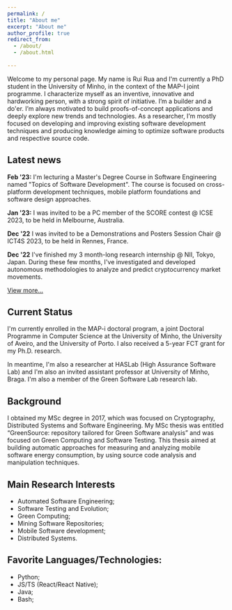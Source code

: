 ```yaml
---
permalink: /
title: "About me"
excerpt: "About me"
author_profile: true
redirect_from: 
  - /about/
  - /about.html
    
---
```


Welcome to my personal page. My name is Rui Rua and I'm currently a PhD student in the University of Minho, in the context of the MAP-I joint programme.  I characterize myself as an inventive, innovative and hardworking person, with a strong spirit of initiative. I’m a builder and a do'er. I’m always motivated to build proofs-of-concept applications and deeply explore new trends and technologies. As a researcher, I’m mostly focused on developing and improving existing software development techniques and producing knowledge aiming to optimize software products and respective source code.

## Latest news

**Feb '23:** I'm lecturing a Master's Degree Course in Software Engineering named "Topics of Software Development". The course is focused on cross-platform development techniques, mobile platform foundations and software design approaches. 

**Jan '23:** I was invited to be a PC member of the SCORE contest @ ICSE 2023, to be held in Melbourne, Australia.

**Dec '22** I was invited to be a Demonstrations and Posters Session Chair @ ICT4S 2023, to be held in Rennes, France.

**Dec '22** I've finished my 3 month-long research internship @ NII, Tokyo, Japan. During these few months, I've investigated and developed autonomous methodologies to analyze and predict cryptocurrency market movements.

[View more...](https://rrua.github.io/news)

## Current Status

I'm currently enrolled in the MAP-i doctoral program, a joint Doctoral Programme in Computer Science at the University of Minho, the University of Aveiro, and the University of Porto. I also received a 5-year FCT grant for my Ph.D. research. 

In meantime, I'm also a researcher at HASLab (High Assurance Software Lab) and I'm also an invited assistant professor at University of Minho, Braga. I'm also a member of the Green Software Lab research lab.

## Background

I obtained my MSc degree in 2017, which was focused on Cryptography, Distributed Systems and Software Engineering. My MSc thesis was entitled “GreenSource: repository tailored for Green Software analysis” and was focused on Green Computing and Software Testing. This thesis aimed at building automatic approaches for measuring and analyzing mobile software energy consumption, by using source code analysis and manipulation techniques. 

## Main Research Interests

- Automated Software Engineering;
- Software Testing and Evolution;
- Green Computing;
- Mining Software Repositories;
- Mobile Software development;
- Distributed Systems.

## Favorite Languages/Technologies:

- Python;
- JS/TS (React/React Native);
- Java;
- Bash;

